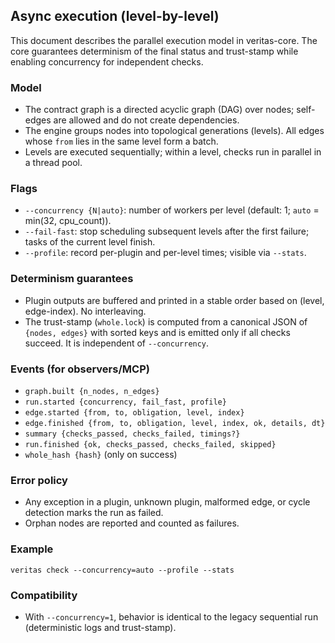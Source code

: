 ## Async execution (level-by-level)

This document describes the parallel execution model in veritas-core. The core guarantees determinism of the final status and trust-stamp while enabling concurrency for independent checks.

### Model
- The contract graph is a directed acyclic graph (DAG) over nodes; self-edges are allowed and do not create dependencies.
- The engine groups nodes into topological generations (levels). All edges whose `from` lies in the same level form a batch.
- Levels are executed sequentially; within a level, checks run in parallel in a thread pool.

### Flags
- `--concurrency {N|auto}`: number of workers per level (default: 1; `auto` = min(32, cpu_count)).
- `--fail-fast`: stop scheduling subsequent levels after the first failure; tasks of the current level finish.
- `--profile`: record per-plugin and per-level times; visible via `--stats`.

### Determinism guarantees
- Plugin outputs are buffered and printed in a stable order based on (level, edge-index). No interleaving.
- The trust-stamp (`whole.lock`) is computed from a canonical JSON of `{nodes, edges}` with sorted keys and is emitted only if all checks succeed. It is independent of `--concurrency`.

### Events (for observers/MCP)
- `graph.built {n_nodes, n_edges}`
- `run.started {concurrency, fail_fast, profile}`
- `edge.started {from, to, obligation, level, index}`
- `edge.finished {from, to, obligation, level, index, ok, details, dt}`
- `summary {checks_passed, checks_failed, timings?}`
- `run.finished {ok, checks_passed, checks_failed, skipped}`
- `whole_hash {hash}` (only on success)

### Error policy
- Any exception in a plugin, unknown plugin, malformed edge, or cycle detection marks the run as failed.
- Orphan nodes are reported and counted as failures.

### Example
```
veritas check --concurrency=auto --profile --stats
```

### Compatibility
- With `--concurrency=1`, behavior is identical to the legacy sequential run (deterministic logs and trust-stamp).



